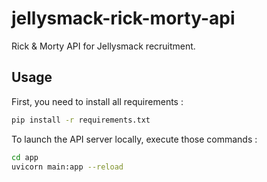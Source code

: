 # jellysmack-rick-morty-api
Rick & Morty API for Jellysmack recruitment. 

## Usage
First, you need to install all requirements :
```bash
pip install -r requirements.txt
```
To launch the API server locally, execute those commands :
```bash
cd app
uvicorn main:app --reload
```
